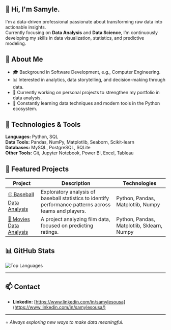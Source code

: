 <!--
**samylesousa/samylesousa** is a ✨ _special_ ✨ repository because its `README.md` (this file) appears on your GitHub profile.

Here are some ideas to get you started:

- 🔭 I’m currently working on ...
- 🌱 I’m currently learning ...
- 👯 I’m looking to collaborate on ...
- 🤔 I’m looking for help with ...
- 💬 Ask me about ...
- 📫 How to reach me: ...
- 😄 Pronouns: ...
- ⚡ Fun fact: ...
-->

## 👋 Hi, I'm Samyle.

I'm a data-driven professional passionate about transforming raw data into actionable insights.  
Currently focusing on **Data Analysis** and **Data Science**, I’m continuously developing my skills in data visualization, statistics, and predictive modeling.

## 🧠 About Me
- 🎓 Background in Software Development, e.g., Computer Engineering.  
- 📊 Interested in analytics, data storytelling, and decision-making through data.  
- 🚀 Currently working on personal projects to strengthen my portfolio in data analysis.  
- 🌱 Constantly learning data techniques and modern tools in the Python ecosystem.

## 🧰 Technologies & Tools

**Languages:** Python, SQL  
**Data Tools:** Pandas, NumPy, Matplotlib, Seaborn, Scikit-learn  
**Databases:** MySQL, PostgreSQL, SQLite  
**Other Tools:** Git, Jupyter Notebook, Power BI, Excel, Tableau  

## 📂 Featured Projects

| Project | Description | Technologies |
|----------|--------------|---------------|
| [⚾ Baseball Data Analysis](https://github.com/samylesousa/baseball) | Exploratory analysis of baseball statistics to identify performance patterns across teams and players. | Python, Pandas, Matplotlib, Numpy |
| [🎥 Movies Data Analysis](https://github.com/samylesousa/movies_imdb) | A project analyzing film data, focused on predicting ratings. | Python, Pandas, Matplotlib, Sklearn, Numpy |

## 📊 GitHub Stats

![Top Languages](https://github-readme-stats.vercel.app/api/top-langs/?username=samylesousa&layout=compact&theme=tokyonight)

---

## 📫 Contact

- **Linkedin:** [https://www.linkedin.com/in/samylesousa](https://www.linkedin.com/in/samylesousa/)  

---

⭐ *Always exploring new ways to make data meaningful.*
